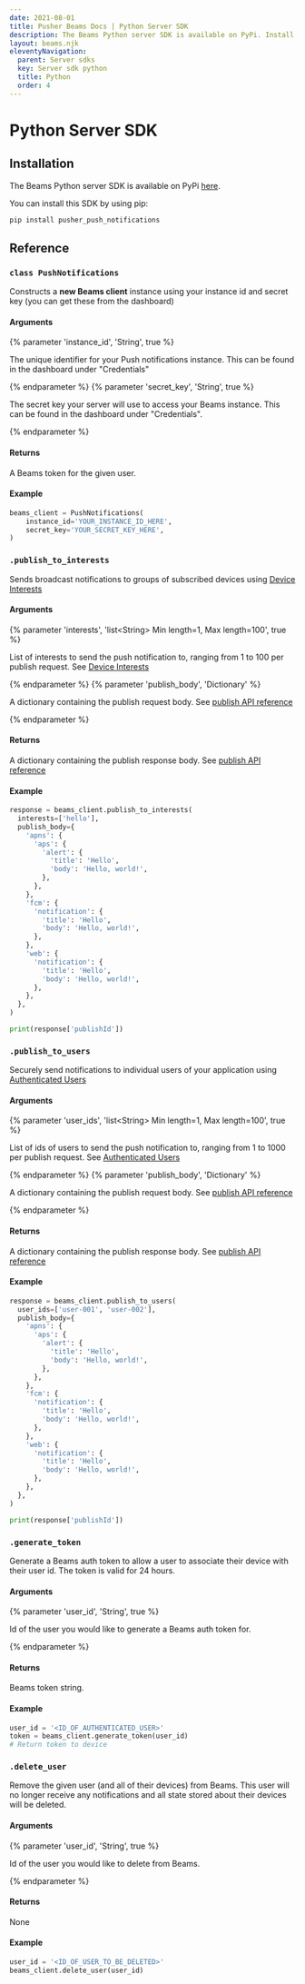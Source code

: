 ```yaml
---
date: 2021-08-01
title: Pusher Beams Docs | Python Server SDK
description: The Beams Python server SDK is available on PyPi. Install the SDK to start sending push notifications to your Python app users.
layout: beams.njk
eleventyNavigation:
  parent: Server sdks
  key: Server sdk python
  title: Python
  order: 4
---
```


# Python Server SDK

## Installation

The Beams Python server SDK is available on PyPi [here](https://pypi.python.org/pypi/pusher_push_notifications/).

You can install this SDK by using pip:

```bash
pip install pusher_push_notifications
```

## Reference

### `class PushNotifications`

Constructs a **new Beams client** instance using your instance id and secret key (you can get these from the dashboard)

#### Arguments

{% parameter 'instance_id', 'String', true %}

The unique identifier for your Push notifications instance. This can be found in the dashboard under "Credentials"

{% endparameter %}
{% parameter 'secret_key', 'String', true %}

The secret key your server will use to access your Beams instance. This can be found in the dashboard under "Credentials".

{% endparameter %}

#### Returns

A Beams token for the given user.

#### Example

```py
beams_client = PushNotifications(
    instance_id='YOUR_INSTANCE_ID_HERE',
    secret_key='YOUR_SECRET_KEY_HERE',
)
```

### `.publish_to_interests`

Sends broadcast notifications to groups of subscribed devices using [Device Interests](/docs/beams/concepts/device-interests)

#### Arguments

{% parameter 'interests', 'list&lt;String&gt; Min length=1, Max length=100', true %}

List of interests to send the push notification to, ranging from 1 to 100 per publish request. See [Device Interests](/docs/beams/concepts/device-interests)

{% endparameter %}
{% parameter 'publish_body', 'Dictionary' %}

A dictionary containing the publish request body. See [publish API reference](/docs/beams/reference/publish-api#request-body)

{% endparameter %}

#### Returns

A dictionary containing the publish response body. See [publish API reference](/docs/beams/reference/publish-api#success-response-body)

#### Example

```py
response = beams_client.publish_to_interests(
  interests=['hello'],
  publish_body={
    'apns': {
      'aps': {
        'alert': {
          'title': 'Hello',
          'body': 'Hello, world!',
        },
      },
    },
    'fcm': {
      'notification': {
        'title': 'Hello',
        'body': 'Hello, world!',
      },
    },
    'web': {
      'notification': {
        'title': 'Hello',
        'body': 'Hello, world!',
      },
    },
  },
)

print(response['publishId'])
```

### `.publish_to_users`

Securely send notifications to individual users of your application using [Authenticated Users](/docs/beams/concepts/authenticated-users)

#### Arguments

{% parameter 'user_ids', 'list&lt;String&gt; Min length=1, Max length=100', true %}

List of ids of users to send the push notification to, ranging from 1 to 1000 per publish request. See [Authenticated Users](/docs/beams/concepts/authenticated-users)

{% endparameter %}
{% parameter 'publish_body', 'Dictionary' %}

A dictionary containing the publish request body. See [publish API reference](/docs/beams/reference/publish-api#request-body)

{% endparameter %}

#### Returns

A dictionary containing the publish response body. See [publish API reference](/docs/beams/reference/publish-api#success-response-body)

#### Example

```py
response = beams_client.publish_to_users(
  user_ids=['user-001', 'user-002'],
  publish_body={
    'apns': {
      'aps': {
        'alert': {
          'title': 'Hello',
          'body': 'Hello, world!',
        },
      },
    },
    'fcm': {
      'notification': {
        'title': 'Hello',
        'body': 'Hello, world!',
      },
    },
    'web': {
      'notification': {
        'title': 'Hello',
        'body': 'Hello, world!',
      },
    },
  },
)

print(response['publishId'])
```

### `.generate_token`

Generate a Beams auth token to allow a user to associate their device with their user id. The token is valid for 24 hours.

#### Arguments

{% parameter 'user_id', 'String', true %}

Id of the user you would like to generate a Beams auth token for.

{% endparameter %}

#### Returns

Beams token string.

#### Example

```py
user_id = '<ID_OF_AUTHENTICATED_USER>'
token = beams_client.generate_token(user_id)
# Return token to device
```

### `.delete_user`

Remove the given user (and all of their devices) from Beams. This user will no longer receive any notifications and all state stored about their devices will be deleted.

#### Arguments

{% parameter 'user_id', 'String', true %}

Id of the user you would like to delete from Beams.

{% endparameter %}

#### Returns

None

#### Example

```py
user_id = '<ID_OF_USER_TO_BE_DELETED>'
beams_client.delete_user(user_id)
```
